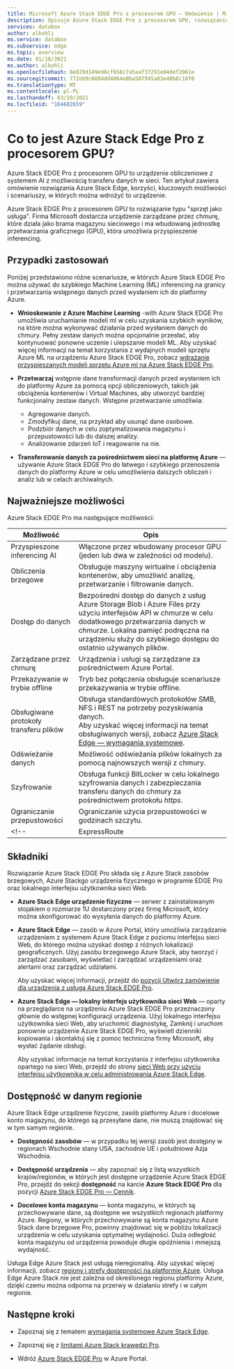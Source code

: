 ```yaml
---
title: Microsoft Azure Stack EDGE Pro z procesorem GPU — Omówienie | Microsoft Docs
description: Opisuje Azure Stack EDGE Pro z procesorem GPU, rozwiązanie magazynu, które korzysta z urządzenia fizycznego na potrzeby transferu sieciowego na platformę Azure.
services: databox
author: alkohli
ms.service: databox
ms.subservice: edge
ms.topic: overview
ms.date: 01/18/2021
ms.author: alkohli
ms.openlocfilehash: 8e829d149e96cf658c7a5aaf37291e84def2061e
ms.sourcegitcommit: 772eb9c6684dd4864e0ba507945a83e48b8c16f0
ms.translationtype: MT
ms.contentlocale: pl-PL
ms.lasthandoff: 03/19/2021
ms.locfileid: "104602659"
---
```

# <a name="what-is-azure-stack-edge-pro-with-gpu"></a>Co to jest Azure Stack Edge Pro z procesorem GPU?

Azure Stack EDGE Pro z procesorem GPU to urządzenie obliczeniowe z systemem AI z możliwością transferu danych w sieci. Ten artykuł zawiera omówienie rozwiązania Azure Stack Edge, korzyści, kluczowych możliwości i scenariuszy, w których można wdrożyć to urządzenie.

Azure Stack EDGE Pro z procesorem GPU to rozwiązanie typu "sprzęt jako usługa". Firma Microsoft dostarcza urządzenie zarządzane przez chmurę, które działa jako brama magazynu sieciowego i ma wbudowaną jednostkę przetwarzania graficznego (GPU), która umożliwia przyspieszenie inferencing. 

## <a name="use-cases"></a>Przypadki zastosowań

Poniżej przedstawiono różne scenariusze, w których Azure Stack EDGE Pro można używać do szybkiego Machine Learning (ML) inferencing na granicy i przetwarzania wstępnego danych przed wysłaniem ich do platformy Azure.

- **Wnioskowanie z Azure Machine Learning** -with Azure Stack EDGE Pro umożliwia uruchamianie modeli ml w celu uzyskania szybkich wyników, na które można wykonywać działania przed wysłaniem danych do chmury. Pełny zestaw danych można opcjonalnie przesłać, aby kontynuować ponowne uczenie i ulepszanie modeli ML. Aby uzyskać więcej informacji na temat korzystania z wydajnych modeli sprzętu Azure ML na urządzeniu Azure Stack EDGE Pro, zobacz [wdrażanie przyspieszanych modeli sprzętu Azure ml na Azure Stack EDGE Pro](../machine-learning/how-to-deploy-fpga-web-service.md#deploy-to-a-local-edge-server).

- **Przetwarzaj** wstępnie dane transformacji danych przed wysłaniem ich do platformy Azure za pomocą opcji obliczeniowych, takich jak obciążenia kontenerów i Virtual Machines, aby utworzyć bardziej funkcjonalny zestaw danych. Wstępne przetwarzanie umożliwia: 

    - Agregowanie danych.
    - Zmodyfikuj dane, na przykład aby usunąć dane osobowe.
    - Podzbiór danych w celu zoptymalizowania magazynu i przepustowości lub do dalszej analizy.
    - Analizowanie zdarzeń IoT i reagowanie na nie. 

- **Transferowanie danych za pośrednictwem sieci na platformę Azure** — używanie Azure Stack EDGE Pro do łatwego i szybkiego przenoszenia danych do platformy Azure w celu umożliwienia dalszych obliczeń i analiz lub w celach archiwalnych. 

## <a name="key-capabilities"></a>Najważniejsze możliwości

Azure Stack EDGE Pro ma następujące możliwości:

|Możliwość |Opis  |
|---------|---------|
|Przyspieszone inferencing AI| Włączone przez wbudowany procesor GPU (jeden lub dwa w zależności od modelu).|
|Obliczenia brzegowe      |Obsługuje maszyny wirtualne i obciążenia kontenerów, aby umożliwić analizę, przetwarzanie i filtrowanie danych. |
|Dostęp do danych     | Bezpośredni dostęp do danych z usług Azure Storage Blob i Azure Files przy użyciu interfejsów API w chmurze w celu dodatkowego przetwarzania danych w chmurze. Lokalna pamięć podręczna na urządzeniu służy do szybkiego dostępu do ostatnio używanych plików.|
|Zarządzane przez chmurę     |Urządzenia i usługi są zarządzane za pośrednictwem Azure Portal.  |
|Przekazywanie w trybie offline     | Tryb bez połączenia obsługuje scenariusze przekazywania w trybie offline.|
|Obsługiwane protokoły transferu plików      | Obsługa standardowych protokołów SMB, NFS i REST na potrzeby pozyskiwania danych. <br> Aby uzyskać więcej informacji na temat obsługiwanych wersji, zobacz [Azure Stack Edge — wymagania systemowe](azure-stack-edge-system-requirements.md).|
|Odświeżanie danych     | Możliwość odświeżania plików lokalnych za pomocą najnowszych wersji z chmury.|
|Szyfrowanie    | Obsługa funkcji BitLocker w celu lokalnego szyfrowania danych i zabezpieczania transferu danych do chmury za pośrednictwem protokołu *https*.|
|Ograniczanie przepustowości| Ograniczanie użycia przepustowości w godzinach szczytu.|
<!--|ExpressRoute | Dodano zabezpieczenia przez ExpressRoute. Użyj konfiguracji komunikacji równorzędnej, w której ruch z urządzeń lokalnych do punktów końcowych magazynu w chmurze jest przekazywany przez ExpressRoute. Aby uzyskać więcej informacji, zobacz [Omówienie usługi ExpressRoute](../expressroute/expressroute-introduction.md).|-->

## <a name="components"></a>Składniki

Rozwiązanie Azure Stack EDGE Pro składa się z Azure Stack zasobów brzegowych, Azure Stackgo urządzenia fizycznego w programie EDGE Pro oraz lokalnego interfejsu użytkownika sieci Web.

* **Azure Stack Edge urządzenie fizyczne** — serwer z zainstalowanym stojakiem o rozmiarze 1U dostarczony przez firmę Microsoft, który można skonfigurować do wysyłania danych do platformy Azure.
    
* **Azure Stack Edge** — zasób w Azure Portal, który umożliwia zarządzanie urządzeniem z systemem Azure Stack Edge z poziomu interfejsu sieci Web, do którego można uzyskać dostęp z różnych lokalizacji geograficznych. Użyj zasobu brzegowego Azure Stack, aby tworzyć i zarządzać zasobami, wyświetlać i zarządzać urządzeniami oraz alertami oraz zarządzać udziałami.  

    Aby uzyskać więcej informacji, przejdź do [pozycji Utwórz zamówienie dla urządzenia z usługą Azure Stack EDGE Pro](azure-stack-edge-gpu-deploy-prep.md#create-a-new-resource).

* **Azure Stack Edge — lokalny interfejs użytkownika sieci Web** — oparty na przeglądarce na urządzeniu Azure Stack EDGE Pro przeznaczony głównie do wstępnej konfiguracji urządzenia. Użyj lokalnego interfejsu użytkownika sieci Web, aby uruchomić diagnostykę, Zamknij i uruchom ponownie urządzenie Azure Stack EDGE Pro, wyświetl dzienniki kopiowania i skontaktuj się z pomoc techniczna firmy Microsoft, aby wysłać żądanie obsługi.

    Aby uzyskać informacje na temat korzystania z interfejsu użytkownika opartego na sieci Web, przejdź do strony [sieci Web przy użyciu interfejsu użytkownika w celu administrowania Azure Stack Edge](azure-stack-edge-manage-access-power-connectivity-mode.md).

## <a name="region-availability"></a>Dostępność w danym regionie

Azure Stack Edge urządzenie fizyczne, zasób platformy Azure i docelowe konto magazynu, do którego są przesyłane dane, nie muszą znajdować się w tym samym regionie.

- **Dostępność zasobów** — w przypadku tej wersji zasób jest dostępny w regionach Wschodnie stany USA, zachodnie UE i południowe Azja Wschodnia.

- **Dostępność urządzenia** — aby zapoznać się z listą wszystkich krajów/regionów, w których jest dostępne urządzenie Azure Stack EDGE Pro, przejdź do sekcji **dostępność** na karcie **Azure Stack EDGE Pro** dla pozycji [Azure Stack EDGE Pro — Cennik](https://azure.microsoft.com/pricing/details/azure-stack/edge/#azureStackEdgePro).
    
- **Docelowe konta magazynu** — konta magazynu, w których są przechowywane dane, są dostępne we wszystkich regionach platformy Azure. Regiony, w których przechowywane są konta magazynu Azure Stack dane brzegowe Pro, powinny znajdować się w pobliżu lokalizacji urządzenia w celu uzyskania optymalnej wydajności. Duża odległość konta magazynu od urządzenia powoduje długie opóźnienia i mniejszą wydajność.

Usługa Edge Azure Stack jest usługą nieregionalną. Aby uzyskać więcej informacji, zobacz [regiony i strefy dostępności na platformie Azure](https://docs.microsoft.com/azure/availability-zones/az-overview). Usługa Edge Azure Stack nie jest zależna od określonego regionu platformy Azure, dzięki czemu można odporna na przerwy w działaniu strefy i w całym regionie.

## <a name="next-steps"></a>Następne kroki

- Zapoznaj się z tematem [wymagania systemowe Azure Stack Edge](azure-stack-edge-gpu-system-requirements.md).

- Zapoznaj się z [limitami Azure Stack krawędzi Pro](azure-stack-edge-limits.md).
- Wdróż [Azure Stack EDGE Pro](azure-stack-edge-gpu-deploy-prep.md) w Azure Portal.
